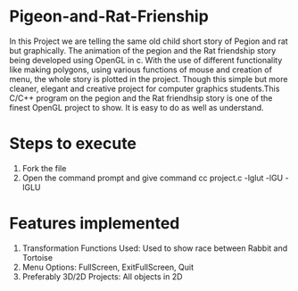 # Pigeon-and-Rat-Frienship

In this Project we are telling the same old child short story of Pegion and rat but graphically. The animation
of the pegion and the Rat friendship story being developed using OpenGL in c.
With the use of different functionality like making polygons, using various functions of mouse and creation of
menu, the whole story is plotted in the project. Though this simple but more cleaner, elegant and creative
project for computer graphics students.This C/C++ program on the pegion and the Rat friendhsip story is one of
the finest OpenGL project to show. It is easy to do as well as understand. 

# Steps to execute
1. Fork the file 
2. Open the command prompt and give command cc project.c -lglut -lGU -lGLU

#  Features implemented
1. Transformation Functions Used: Used to show race between Rabbit and Tortoise
2. Menu Options: FullScreen, ExitFullScreen, Quit
3. Preferably 3D/2D Projects: All objects in 2D
